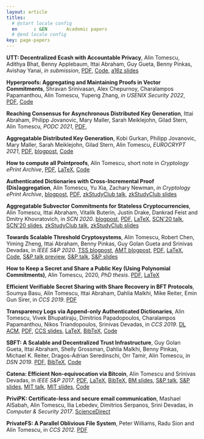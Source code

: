 ```yaml
---
layout: article
titles:
  # @start locale config
  en      : &EN       Academic papers
  # @end locale config
key: page-papers
---
```


**UTT: Decentralized Ecash with Accountable Privacy**, Alin Tomescu, Adithya Bhat, Benny Applebaum, Ittai Abraham, Guy Gueta, Benny Pinkas, Avishay Yanai, _in submission_, <a class="button button--success button--rounded button--sm" href="https://eprint.iacr.org/2022/452.pdf"><i class="fas fa-download"></i>PDF</a>, [Code](https://github.com/definitelyNotFBI/utt), [a16z slides](https://docs.google.com/presentation/d/1frfS8K7RIDQIej4-pz9YSta5dH7dboyTssnvpIjpIHo/edit?usp=sharing)

**Hyperproofs: Aggregating and Maintaining Proofs in Vector Commitments**, Shravan Srinivasan, Alex Chepurnoy, Charalampos Papamanthou, Alin Tomescu, Yupeng Zhang, _in USENIX Security 2022_, <a class="button button--success button--rounded button--sm" href="https://eprint.iacr.org/2021/599.pdf"><i class="fas fa-download"></i>PDF</a>, [Code](https://github.com/hyperproofs/hyperproofs)

**Reaching Consensus for Asynchronous Distributed Key Generation**, Ittai Abraham, Philipp Jovanovic, Mary Maller, Sarah Meiklejohn, Gilad Stern, Alin Tomescu, _PODC 2021_, <a class="button button--success button--rounded button--sm" href="https://arxiv.org/abs/2102.09041"><i class="fas fa-download"></i>PDF</a>, 

**Aggregatable Distributed Key Generation**, Kobi Gurkan, Philipp Jovanovic, Mary Maller, Sarah Meiklejohn, Gilad Stern, Alin Tomescu, _EUROCRYPT 2021_, <a class="button button--success button--rounded button--sm" href="https://eprint.iacr.org/2021/005.pdf"><i class="fas fa-download"></i>PDF</a>, [blogpost](https://www.benthamsgaze.org/2021/03/24/aggregatable-distributed-key-generation/), [Code](https://github.com/kobigurk/aggregatable-dkg)

**How to compute all Pointproofs**, Alin Tomescu, short note in _Cryptology ePrint Archive_, <a class="button button--success button--rounded button--sm" href="https://eprint.iacr.org/2020/1516.pdf"><i class="fas fa-download"></i>PDF</a>, [LaTeX](https://github.com/alinush/pointproofs-note), [Code](https://github.com/alinush/libvectcom)

**Authenticated Dictionaries with Cross-Incremental Proof (Dis)aggregation**, Alin Tomescu, Yu Xia, Zachary Newman, _in Cryptology ePrint Archive_, [blogpost](/2020/11/26/Authenticated-Dictionaries-with-Cross-Incremental-Proof-Disaggregation.html), <a class="button button--success button--rounded button--sm" href="https://eprint.iacr.org/2020/1239.pdf"><i class="fas fa-download"></i>PDF</a>, [zkStudyClub talk](https://www.youtube.com/watch?v=PrgeQJioCI8), [zkStudyClub slides](https://github.com/alinush/authdict-talk/blob/zkstudyclub/talk.pdf)

**Aggregatable Subvector Commitments for Stateless Cryptocurrencies**, Alin Tomescu, Ittai Abraham, Vitalik Buterin, Justin Drake, Dankrad Feist and Dmitry Khovratovich, in _SCN 2020_. [blogpost](https://alinush.github.io/2020/05/06/aggregatable-subvector-commitments-for-stateless-cryptocurrencies.html), <a class="button button--success button--rounded button--sm" href="http://eprint.iacr.org/2020/527.pdf"><i class="fas fa-download"></i>PDF</a>, [LaTeX](https://github.com/alinush/asvc-paper), [SCN'20 talk](https://www.youtube.com/watch?v=Yzs6DEVFTLM), [SCN'20 slides](https://github.com/alinush/asvc-talk/blob/scn2020/talk.pdf), [zkStudyClub talk](https://www.youtube.com/watch?v=KGRnpjPjduI), [zkStudyClub slides](https://github.com/alinush/asvc-talk/blob/zkstudyclub/talk.pdf)

**Towards Scalable Threshold Cryptosystems**, Alin Tomescu, Robert Chen, Yiming Zheng, Ittai Abraham, Benny Pinkas, Guy Golan Gueta and Srinivas Devadas, in _IEEE S&amp;P 2020_. [TSS blogpost](/2020/03/12/scalable-bls-threshold-signatures.html), [AMT blogpost](https://alinush.github.io/2020/03/12/towards-scalable-vss-and-dkg.html), <a class="button button--success button--rounded button--sm" href="papers/dkg-sp2020.pdf"><i class="fas fa-download"></i>PDF</a>, [LaTeX](https://www.github.com/alinush/dkg-paper), [Code](https://www.github.com/alinush/libpolycrypto), [S&P talk preview](https://www.youtube.com/watch?v=LCCKKcnVnWU), [S&P talk](https://www.youtube.com/watch?v=K9JfFS8Y-L4), [S&P slides](https://docs.google.com/presentation/d/1szSvKLMjgk66Utea9okhlAAkKEGls21i15XMi5BvdXY/edit?usp=sharing)

**How to Keep a Secret and Share a Public Key (Using Polynomial Commitments)**, Alin Tomescu, 2020, _PhD thesis_. <a class="button button--success button--rounded button--sm" href="https://github.com/alinush/phd-thesis/raw/master/main.pdf"><i class="fas fa-download"></i>PDF</a>, [LaTeX](https://www.github.com/alinush/phd-thesis)

**Efficient Verifiable Secret Sharing with Share Recovery in BFT Protocols**, Soumya Basu, Alin Tomescu, Ittai Abraham, Dahlia Malkhi, Mike Reiter, Emin Gun Sirer, in _CCS 2019_. <a class="button button--success button--rounded button--sm" href="https://dl.acm.org/doi/pdf/10.1145/3319535.3354207"><i class="fas fa-download"></i>PDF</a>

**Transparency Logs via Append-only Authenticated Dictionaries**, Alin Tomescu, Vivek Bhupatiraju, Dimitrios Papadopoulos, Charalampos Papamanthou, Nikos Triandopoulos, Srinivas Devadas, in _CCS 2019_. [DL ACM](https://dl.acm.org/citation.cfm?id=3345652), <a class="button button--success button--rounded button--sm" href="https://eprint.iacr.org/2018/721.pdf"><i class="fas fa-download"></i>PDF</a>, [CCS slides](https://docs.google.com/presentation/d/1EihBSl5jVhbRq4sWao652KYz2YeVUyS8UYIsWWR1pWU/edit?usp=sharing), [LaTeX](https://github.com/alinush/aad-paper), [BibTeX](papers/aad-ccs2019.bib), [Code](https://github.com/alinush/libaad-ccs2019)

**SBFT: A Scalable and Decentralized Trust Infrastructure**, Guy Golan Gueta, Ittai Abraham, Shelly Grossman, Dahlia Malkhi, Benny Pinkas, Michael K. Reiter, Dragos-Adrian Seredinschi, Orr Tamir, Alin Tomescu, in _DSN 2019_. <a class="button button--success button--rounded button--sm" href="https://arxiv.org/pdf/1804.01626.pdf"><i class="fas fa-download"></i>PDF</a>, [BibTeX](papers/sbft-dsn2019.bib), [Code](https://github.com/vmware/concord-bft)

**Catena: Efficient Non-equivocation via Bitcoin**, Alin Tomescu and Srinivas Devadas, in _IEEE S&P 2017_. <a class="button button--success button--rounded button--sm" href="papers/catena-sp2017.pdf"><i class="fas fa-download"></i>PDF</a>, [LaTeX](https://www.github.com/alinush/catena-paper), [BibTeX](papers/catena-sp2017.bib), [BM slides](https://docs.google.com/presentation/d/1Pkbze2WU6RpcppGBpH2dOob1-1uYOrGF2GUPOJ59uII), [S&P talk](https://www.youtube.com/watch?v=Xz12PbLSeVc), [S&P slides](papers/catena-sp2017-slides.pdf), [MIT talk](https://www.youtube.com/watch?v=CCeq5PChvuk), [MIT slides](https://docs.google.com/presentation/d/1rnME2st1mapEjxayApmsaIK56t9P80kij5VXAZMDvcM/edit?usp=sharing), [Code](https://www.github.com/alinush/catena-java)

**PriviPK: Certificate-less and secure email communication**, Mashael AlSabah, Alin Tomescu, Ilia Lebedev, Dimitrios Serpanos, Srini Devadas, in _Computer & Security 2017_. [ScienceDirect](https://www.sciencedirect.com/science/article/pii/S0167404817300834)

**PrivateFS: A Parallel Oblivious File System**, Peter Williams, Radu Sion and Alin Tomescu, in _CCS 2012_. <a class="button button--success button--rounded button--sm" href="papers/privatefs-ccs2012.pdf"><i class="fas fa-download"></i>PDF</a>
